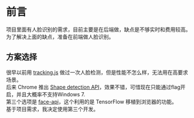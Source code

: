 # 前言

项目里面有人脸识别的需求，目前主要是在后端做，缺点是不够实时和费用较高。  
为了解决上面的缺点，准备在前端做人脸识别。

## 方案选择
很早以前用 [tracking.js](https://github.com/eduardolundgren/tracking.js/) 做过一次人脸检测，但是性能不怎么样，无法用在高要求场景。  
后来 Chrome 推出 [Shape detection API](https://www.chromestatus.com/feature/4757990523535360)，效果不错，可惜现在只能通过flag开启，并且大概率不支持Windows 7.  
第三个选项是 [face-api](https://github.com/justadudewhohacks/face-api.js)，这个利用的是 TensorFlow 移植到浏览器的功能。  
基于项目需求，我决定使用第三个开发。
